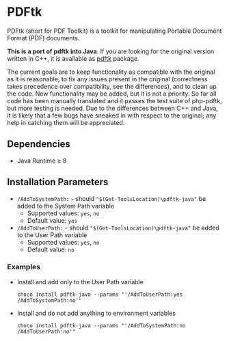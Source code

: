 

# PDFtk
PDFtk (short for PDF Toolkit) is a toolkit for manipulating Portable Document Format (PDF) documents.

**This is a port of pdftk into Java**. If you are looking for the original version written in C++, it is available as [pdftk](https://community.chocolatey.org/packages/pdftk) package.

The current goals are to keep functionality as compatible with the original as it is reasonable, to fix any issues present in the original (correctness takes precedence over compatibility, see the differences), and to clean up the code. New functionality may be added, but it is not a priority. So far all code has been manually translated and it passes the test suite of php-pdftk, but more testing is needed. Due to the differences between C++ and Java, it is likely that a few bugs have sneaked in with respect to the original; any help in catching them will be appreciated.

## Dependencies
* Java Runtime ≥ 8

## Installation Parameters
* `/AddToSystemPath:` - should `"$(Get-ToolsLocation)\pdftk-java"` be added to the System Path variable
    - Supported values: `yes`, `no`
    - Default value: `yes`
* `/AddToUserPath:` - should `"$(Get-ToolsLocation)\pdftk-java"` be added to the User Path variable
    - Supported values: `yes`, `no`
    - Default value: `no`

### Examples
* Install and add only to the User Path variable
    ```
    choco install pdftk-java --params "'/AddToUserPath:yes /AddToSystemPath:no'"
    ```
* Install and do not add anything to environment variables
    ```
    choco install pdftk-java --params "'/AddToSystemPath:no /AddToUserPath:no'"
    ```